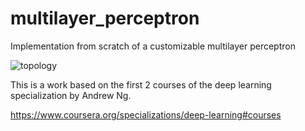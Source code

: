 # multilayer_perceptron
Implementation from scratch of a customizable multilayer perceptron

![topology](https://github.com/user-attachments/assets/1d51224a-bfba-4c43-944e-ffe02a65607f=250x250)

This is a work based on the first 2 courses of the deep learning specialization by Andrew Ng.

https://www.coursera.org/specializations/deep-learning#courses
